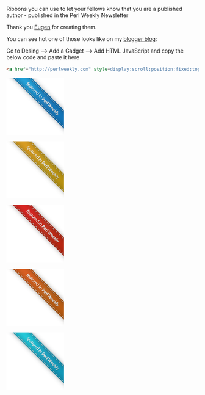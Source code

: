 Ribbons you can use to let your fellows know that you are a published author - published in the Perl Weekly Newsletter

Thank you [Eugen](http://eugenmales.deviantart.com/) for creating them.

You can see hot one of those looks like on my [blogger blog](http://programming.tudorconstantin.com):

Go to Desing --> Add a Gadget --> Add HTML JavaScript and copy the below code and paste it here


```HTML
<a href="http://perlweekly.com" style=display:scroll;position:fixed;top:0px;right:0px;z-index:10; ><img src="https://github.com/tudorconstantin/Perl-Weekly-Ribbons/raw/master/ribbon%20transparent.png" alt="Featured in Perl Weekly" /></a> 
```




![Awesome Ribbon](https://github.com/tudorconstantin/Perl-Weekly-Ribbons/raw/master/ribbon%20transparent.png)

![Awesome Ribbon](https://github.com/tudorconstantin/Perl-Weekly-Ribbons/raw/master/ribbon%20transparent%20yellow.png)

![Awesome Ribbon](https://github.com/tudorconstantin/Perl-Weekly-Ribbons/raw/master/ribbon%20transparent%20red.png)

![Awesome Ribbon](https://github.com/tudorconstantin/Perl-Weekly-Ribbons/raw/master/ribbon%20transparent%20orange.png)

![Awesome Ribbon](https://github.com/tudorconstantin/Perl-Weekly-Ribbons/raw/master/ribbon%20transparent%20cyan.png)
